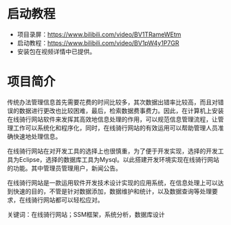 # 启动教程

- 项目录屏：https://www.bilibili.com/video/BV1TRameWEtm
- 启动教程：https://www.bilibili.com/video/BV1pW4y1P7GR
- 安装包在视频详情中已提供。

# 项目简介
传统办法管理信息首先需要花费的时间比较多，其次数据出错率比较高，而且对错误的数据进行更改也比较困难，最后，检索数据费事费力。因此，在计算机上安装在线骑行网站软件来发挥其高效地信息处理的作用，可以规范信息管理流程，让管理工作可以系统化和程序化，同时，在线骑行网站的有效运用可以帮助管理人员准确快速地处理信息。

在线骑行网站在对开发工具的选择上也很慎重，为了便于开发实现，选择的开发工具为Eclipse，选择的数据库工具为Mysql。以此搭建开发环境实现在线骑行网站的功能。其中管理员管理用户，新闻公告。

在线骑行网站是一款运用软件开发技术设计实现的应用系统，在信息处理上可以达到快速的目的，不管是针对数据添加，数据维护和统计，以及数据查询等处理要求，在线骑行网站都可以轻松应对。

关键词：在线骑行网站；SSM框架，系统分析，数据库设计
